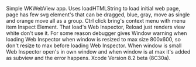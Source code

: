 Simple WKWebView app.
Uses loadHTMLString to load initial web page, page has few svg element's that can be dragged, 
blue, gray, move as single and  orange move all as a group. Ctrl click bring's context menu with menu item Inspect Element.
That load's Web Inspector, Reload just renders view white don't use it. For some reason debugger gives Window warning when loading Web Inspector when window is resized to max size 800x600, so don't resize to max before loading Web Inspector.
When window is small Web Inspector open's in own window and when window is at max it's added as subview and the error happens.
Xcode Version 8.2 beta (8C30a).

